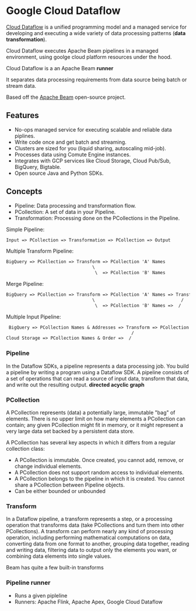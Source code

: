 # Google Cloud Dataflow

[Cloud Dataflow](https://cloud.google.com/dataflow/docs/) is a unified programming model and a managed service for developing and executing a wide variety of data processing patterns (__data transformation__).

Cloud Dataflow executes Apache Beam pipelines in a managed environment, using goolge cloud platform resources under the hood.

Cloud Dataflow is a an Apache Beam __runner__

It separates data processing requirements from data source being batch or stream data.

Based off the [Apache Beam](https://beam.apache.org/) open-source project.

## Features

* No-ops managed service for executing scalable and reliable data piplines.
* Write code once and get batch and streaming.
* Clusters are sized for you (liquid sharing, autoscaling mid-job).
* Processes data using Comute Engine instances.
* Integrates with GCP services like Cloud Storage, Cloud Pub/Sub, BigQuery, Bigtable.
* Open source Java and Python SDKs.

## Concepts

* Pipeline: Data processing and transformation flow.
* PCollection: A set of data in your Pipeline.
* Transformation: Processing done on the PCollections in the Pipeline.


Simple Pipeline:

```md
Input => PCollection => Transformation => PCollection => Output
```

Multiple Transform Pipeline:

```md
BigQuery => PCollection => Transform => PCollection 'A' Names
                                 \
                                  \  => PCollection 'B' Names
```

Merge Pipeline:

```md
BigQuery => PCollection => Transform => PCollection 'A' Names => Transform => PCollection 'A/B' Names
                                 \                                 /
                                  \  => PCollection 'B' Names =>  /
```

Multiple Input Pipeline:

```md
 BigQuery => PCollection Names & Addresses => Transform => PCollection Names/Addresses/Orders
                                                /
Cloud Storage => PCollection Names & Order =>  /
```

### Pipeline

In the Dataflow SDKs, a pipeline represents a data processing job. You build a pipeline by writing a program using a Dataflow SDK. A pipeline consists of a set of operations that can read a source of input data, transform that data, and write out the resulting output. __directed acyclic graph__ 

### PCollection

A PCollection represents (data) a potentially large, immutable "bag" of elements. There is no upper limit on how many elements a PCollection can contain; any given PCollection might fit in memory, or it might represent a very large data set backed by a persistent data store.

A PCollection has several key aspects in which it differs from a regular collection class:

* A PCollection is immutable. Once created, you cannot add, remove, or change individual elements.
* A PCollection does not support random access to individual elements.
* A PCollection belongs to the pipeline in which it is created. You cannot share a PCollection between Pipeline objects.
* Can be either bounded or unbounded

### Transform

In a Dataflow pipeline, a transform represents a step, or a processing operation that transforms data (take PCollections and turn them into other PCollections). A transform can perform nearly any kind of processing operation, including performing mathematical computations on data, converting data from one format to another, grouping data together, reading and writing data, filtering data to output only the elements you want, or combining data elements into single values.

Beam has quite a few built-in transforms

### Pipeline runner

* Runs a given pipleline
* Runners: Apache Flink, Apache Apex, Google Cloud Dataflow
